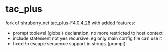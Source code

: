 # tac_plus

fork of shruberry.net tac_plus-F4.0.4.28 with added features:
- prompt toplevel (global) declaration, no more restricted to host context
- include statement not yes recursive: eg only main config file can use it
- fixed \n escape sequence support in strings (prompt)
